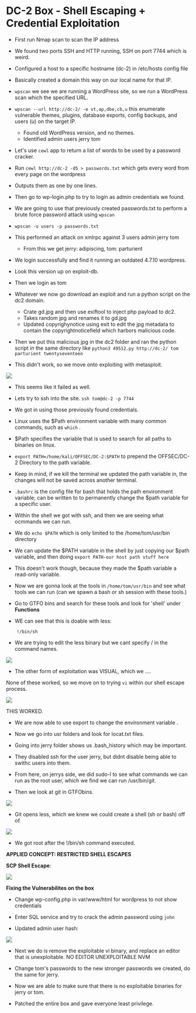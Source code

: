 # DC-2 Box - Shell Escaping + Credential Exploitation

- First run Nmap scan to scan the IP address

- We found two ports SSH and HTTP running, SSH on port 7744 which is weird.

- Configured a host to a specific hostname (dc-2) in /etc/hosts config file

- Basically created a domain this way on our local name for that IP.

- `wpscan` we see we are running a WordPress site, so we run a WordPress scan which the specified URL. 

- `wpscan --url http://dc-2/ -e vt,ap,dbe,cb,u` this enumerate vulnerable themes, plugins, database exports, config backups, and users (u) on the target IP.

	- Found old WordPress version, and no themes. 
	- Identified admin users jerry tom

- Let's use `cewl` app to return a list of words to be used by a password cracker.

- Run `cewl http://dc-2 -d5 > passwords.txt` which gets every word from every page on the wordpress

- Outputs them as one by one lines.

- Then go to wp-login.php to try to login as admin credentials we found.

- We are going to use that previously created passwords.txt to perform a brute force password attack using `wpscan`

- `wpscan -u users -p passwords.txt`

- This performed an attack on xmlrpc against 3 users admin jerry tom
   - From this we get jerry: adipiscing,  tom: parturient

- We login successfully and find it running an outdated 4.7.10 wordpress.

- Look this version up on exploit-db.

- Then we login as tom

- Whatever we now go download an exploit and run a python script on the dc2 domain.
   - Crate gd.jpg and then use exiftool to inject php payload to dc2.
   - Takes random jpg and renames it to gd.jpg
   - Updated copyrighynotice using exit to edit the jpg metadata to contain the copyrightnoticefield which harbors malicious code.

- Then we put this malicious jpg in the dc2 folder and ran the python script in the same directory like `python3 49512.py http://dc-2/ tom parturient twentyseventeen`

- This didn't work, so we move onto exploiting with metasploit.

![](https://f004.backblazeb2.com/file/github-images/Pasted+image+20220417123745.png)

- This seems like it failed as well.

- Lets try to ssh into the site. `ssh tom@dc-2 -p 7744 ` 

- We got in using those previously found credentials.

- Linux uses the $Path environment variable with many common commands, such as `which` .

- $Path specifies the variable that is used to search for all paths to binaries on linux.

- `export PATH=/home/kali/OFFSEC/DC-2:$PATH` to prepend the OFFSEC/DC-2 Directory to the path variable.

- Keep in mind, if we kill the terminal we updated the path variable in, the changes will not be saved across another terminal.

- `.bashrc` is the config file for bash that holds the path environment variable; can be written to to permanently change the $path variable for a specific user.

- Within the shell we got with ssh, and then we are seeing what ocmmands we can run. 

- We do `echo $PATH` which is only limited to the /home/tom/usr/bin directory

- We can update the $PATH variable in the shell by just copying our $path variable, and then doing `export PATH-our host path stuff here`

- This doesn't work though, because they made the $path variable a read-only variable.

- Now we are gonna look at the tools in `/home/tom/usr/bin` and see what tools we can run (can we spawn a bash or sh session with these tools.)

- Go to GTFO bins and search for these tools and look for 'shell' under **Functions**

- WE can see that this is doable with less:
```less /etc/profile
	!/bin/sh
```

- We are trying to edit the less binary but we cant specify / in the command names.

![](https://f004.backblazeb2.com/file/github-images/Pasted+image+20220417125802.png)

- The other form of exploitation was VISUAL, which we ....

None of these worked, so we move on to trying `vi` within our shell escape process.


![](https://f004.backblazeb2.com/file/github-images/Pasted+image+20220417130037.png)

THIS WORKED.


- We are now able to use export to change the environment variable .

- Now we go into usr folders and look for locat.txt files.

-  Going into jerry folder shows us .bash_history which may be important.

- They disabled ssh for the user jerry, but didnt disable being able to swithc users into them.

- From here, on jerrys side, we did sudo-l to see what commands we can run as the root user, which we find we can run /usr/bin/git.

- Then we look at git in GTFObins.

![](https://f004.backblazeb2.com/file/github-images/Pasted+image+20220417130837.png)

- Git opens less, which we knew we could create a shell (sh or bash) off of. 

![](https://f004.backblazeb2.com/file/github-images/Pasted+image+20220417130927.png)

- We got root after the !/bin/sh command executed.

**APPLIED CONCEPT: RESTRICTED SHELL ESCAPES**

**SCP Shell Escape**:

![](https://f004.backblazeb2.com/file/github-images/Pasted+image+20220417131009.png)

**Fixing the Vulnerabilites on the box**

- Change wp-config.php in var/www/html for wordpress to not show credentials 

- Enter SQL service and try to crack the admin password using `john`

- Updated admin user hash: 

![](https://f004.backblazeb2.com/file/github-images/Pasted+image+20220417131545.png)

- Next we do is remove the exploitable vi binary, and replace an editor that is unexploitable. NO EDITOR UNEXPLOITABLE NVM

- Change tom's passwords to the new stronger passwords we created, do the same for jerry.

- Now we are able to make sure that there is no exploitable binaries for jerry or tom.

- Patched the entire box and gave everyone least privilege.

